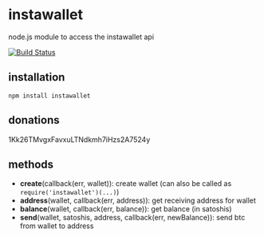 instawallet
=====

node.js module to access the instawallet api

[![Build Status](https://travis-ci.org/abrkn/instawallet.png)](https://travis-ci.org/abrkn/instawallet)

installation
-----

`npm install instawallet`

donations
-----

1Kk26TMvgxFavxuLTNdkmh7iHzs2A7524y

methods
-----

- **create**(callback(err, wallet)): create wallet (can also be called as `require('instawallet')(...)`)
- **address**(wallet, callback(err, address)): get receiving address for wallet
- **balance**(wallet, callback(err, balance)): get balance (in satoshis)
- **send**(wallet, satoshis, address, callback(err, newBalance)): send btc from wallet to address